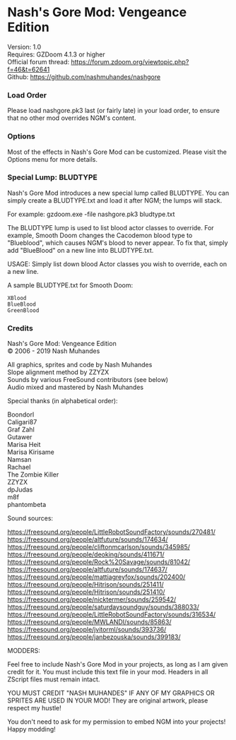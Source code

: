 # Nash's Gore Mod: Vengeance Edition
Version: 1.0<br/>
Requires: GZDoom 4.1.3 or higher<br/>
Official forum thread: https://forum.zdoom.org/viewtopic.php?f=46&t=62641<br/>
Github: https://github.com/nashmuhandes/nashgore<br/>

### Load Order

Please load nashgore.pk3 last (or fairly late) in your load order, to ensure
that no other mod overrides NGM's content.

### Options

Most of the effects in Nash's Gore Mod can be customized. Please visit
the Options menu for more details.

### Special Lump: BLUDTYPE

Nash's Gore Mod introduces a new special lump called BLUDTYPE. You can simply
create a BLUDTYPE.txt and load it after NGM; the lumps will stack.

For example: gzdoom.exe -file nashgore.pk3 bludtype.txt

The BLUDTYPE lump is used to list blood actor classes to override. For
example, Smooth Doom changes the Cacodemon blood type to "Blueblood", which
causes NGM's blood to never appear. To fix that, simply add "BlueBlood"
on a new line into BLUDTYPE.txt.

USAGE: Simply list down blood Actor classes you wish to override, each on a
new line.

A sample BLUDTYPE.txt for Smooth Doom:

```
XBlood
BlueBlood
GreenBlood
```

### Credits

Nash's Gore Mod: Vengeance Edition<br/>
© 2006 - 2019 Nash Muhandes

All graphics, sprites and code by Nash Muhandes<br/>
Slope alignment method by ZZYZX<br/>
Sounds by various FreeSound contributors (see below)<br/>
Audio mixed and mastered by Nash Muhandes

Special thanks (in alphabetical order):

Boondorl<br/>
Caligari87<br/>
Graf Zahl<br/>
Gutawer<br/>
Marisa Heit<br/>
Marisa Kirisame<br/>
Namsan<br/>
Rachael<br/>
The Zombie Killer<br/>
ZZYZX<br/>
dpJudas<br/>
m8f<br/>
phantombeta<br/>

Sound sources:

https://freesound.org/people/LittleRobotSoundFactory/sounds/270481/<br/>
https://freesound.org/people/altfuture/sounds/174634/<br/>
https://freesound.org/people/cliftonmcarlson/sounds/345985/<br/>
https://freesound.org/people/deoking/sounds/411671/<br/>
https://freesound.org/people/Rock%20Savage/sounds/81042/<br/>
https://freesound.org/people/altfuture/sounds/174637/<br/>
https://freesound.org/people/mattiagreyfox/sounds/202400/<br/>
https://freesound.org/people/Hitrison/sounds/251411/<br/>
https://freesound.org/people/Hitrison/sounds/251410/<br/>
https://freesound.org/people/nicktermer/sounds/259542/<br/>
https://freesound.org/people/saturdaysoundguy/sounds/388033/<br/>
https://freesound.org/people/LittleRobotSoundFactory/sounds/316534/<br/>
https://freesound.org/people/MWLANDI/sounds/85863/<br/>
https://freesound.org/people/jvitorml/sounds/393736/<br/>
https://freesound.org/people/janbezouska/sounds/399183/<br/>

MODDERS:

Feel free to include Nash's Gore Mod in your projects, as long as I am given
credit for it. You must include this text file in your mod. Headers in all
ZScript files must remain intact.

YOU MUST CREDIT "NASH MUHANDES" IF ANY OF MY GRAPHICS OR SPRITES ARE USED
IN YOUR MOD! They are original artwork, please respect my hustle!

You don't need to ask for my permission to embed NGM into your
projects! Happy modding!
